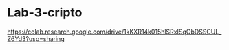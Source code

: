 # Lab-3-cripto

https://colab.research.google.com/drive/1kKXR14k015hlSRxISqObDSSCUL_Z6Yd3?usp=sharing
